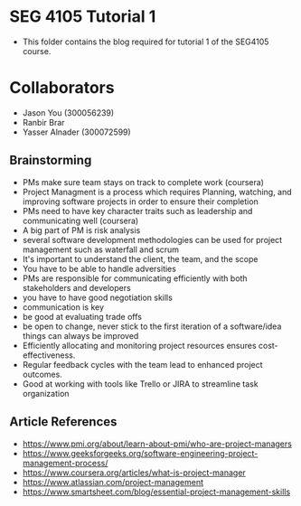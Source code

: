 # SEG 4105 Tutorial 1
- This folder contains the blog required for tutorial 1 of the SEG4105 course.
# Collaborators
- Jason You (300056239)
- Ranbir Brar
- Yasser Alnader (300072599)

## Brainstorming
- PMs make sure team stays on track to complete work (coursera)
- Project Managment is a process which requires Planning, watching, and improving software projects in order to ensure their completion
- PMs need to have key character traits such as leadership and communicating well (coursera)
- A big part of PM is risk analysis
- several software development methodologies can be used for project management such as waterfall and scrum
- It's important to understand the client, the team, and the scope
- You have to be able to handle adversities
- PMs are responsible for communicating efficiently with both stakeholders and developers
- you have to have good negotiation skills
- communication is key
- be good at evaluating trade offs
- be open to change, never stick to the first iteration of a software/idea things can always be improved
- Efficiently allocating and monitoring project resources ensures cost-effectiveness.
- Regular feedback cycles with the team lead to enhanced project outcomes.
- Good at working with tools like Trello or JIRA to streamline task organization

## Article References
- https://www.pmi.org/about/learn-about-pmi/who-are-project-managers
- https://www.geeksforgeeks.org/software-engineering-project-management-process/
- https://www.coursera.org/articles/what-is-project-manager
- https://www.atlassian.com/project-management
- https://www.smartsheet.com/blog/essential-project-management-skills
